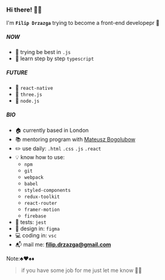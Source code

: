 ### Hi there! :vampire::sparkles:

I'm **`Filip Drzazga`** trying to become a front-end developepr :dart:

##### NOW
- :blossom: trying be best in `.js`
- :seedling: learn step by step `typescript`

##### FUTURE
- :crystal_ball: `react-native`
- :crystal_ball: `three.js`
- :crystal_ball: `node.js`

##### BIO
- :house: currently based in London
- :books: mentoring program with [Mateusz Bogolubow](https://devmentor.pl/)
- :pencil2: use daily: `.html` `.css` `.js` `.react`
- :bulb: know how to use:
  + `npm`
  + `git`
  + `webpack`
  + `babel`
  + `styled-components`
  + `redux-toolkit`
  + `react-router`
  + `framer-motion`
  + `firebase`
- :hammer: tests: `jest`
- :art: design in: `figma`
- :computer: coding in: `vsc`
- :mailbox_with_mail: mail me: **filip.drzazga@gmail.com**

Note::clubs::hearts::spades::diamonds:
> if you have some job for me just let me know :speech_balloon::tongue:
